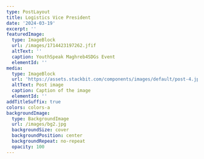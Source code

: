 ```yaml
---
type: PostLayout
title: Logistics Vice President
date: '2024-03-19'
excerpt: ''
featuredImage:
  type: ImageBlock
  url: /images/1714423197262.jfif
  altText: ''
  caption: YouthSpeak Maghreb4SDGs Event
  elementId: ''
media:
  type: ImageBlock
  url: 'https://assets.stackbit.com/components/images/default/post-4.jpeg'
  altText: Post image
  caption: Caption of the image
  elementId: ''
addTitleSuffix: true
colors: colors-a
backgroundImage:
  type: BackgroundImage
  url: /images/bg2.jpg
  backgroundSize: cover
  backgroundPosition: center
  backgroundRepeat: no-repeat
  opacity: 100
---
```

